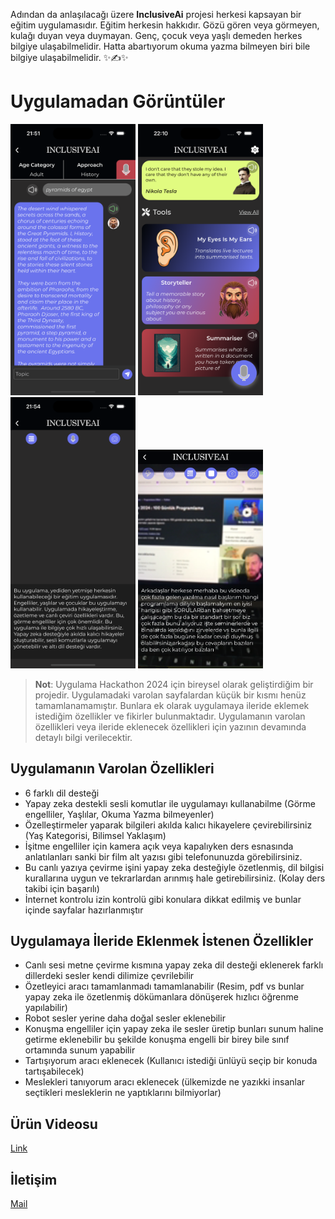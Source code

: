 Adından da anlaşılacağı üzere **InclusiveAi** projesi herkesi kapsayan bir eğitim uygulamasıdır. Eğitim herkesin hakkıdır. Gözü gören veya görmeyen, kulağı duyan veya duymayan. Genç, çocuk veya yaşlı demeden herkes bilgiye ulaşabilmelidir. Hatta abartıyorum okuma yazma bilmeyen biri bile bilgiye ulaşabilmelidir. ✨✍️✨

# Uygulamadan Görüntüler
<p>
  <img src="./assets/readme/storyteller.png" alt="Storyteller" width="200" />
  <img src="./assets/readme/home.png" alt="StorytellerScreen" width="200" />
  <img src="./assets/readme/myeyes.png" alt="StorytellerScreen" width="200" />
  <img src="./assets/readme/myeyes2.png" alt="StorytellerScreen" width="200" />
</p>


>**Not**: Uygulama Hackathon 2024 için bireysel olarak geliştirdiğim bir projedir. Uygulamadaki varolan sayfalardan küçük bir kısmı henüz tamamlanamamıştır. Bunlara ek olarak uygulamaya ileride eklemek istediğim özellikler ve fikirler bulunmaktadır. Uygulamanın varolan özellikleri veya ileride eklenecek özellikleri için yazının devamında detaylı bilgi verilecektir.

## Uygulamanın Varolan Özellikleri

* 6 farklı dil desteği
* Yapay zeka destekli sesli komutlar ile uygulamayı kullanabilme (Görme engelliler, Yaşlılar, Okuma Yazma bilmeyenler)
* Özelleştirmeler yaparak bilgileri akılda kalıcı hikayelere çevirebilirsiniz (Yaş Kategorisi, Bilimsel Yaklaşım)
* İşitme engelliler için kamera açık veya kapalıyken ders esnasında anlatılanları sanki bir film alt yazısı gibi telefonunuzda görebilirsiniz. 
* Bu canlı yazıya çevirme işini yapay zeka desteğiyle özetlenmiş, dil bilgisi kurallarına uygun ve tekrarlardan arınmış hale getirebilirsiniz. (Kolay ders takibi için başarılı)
* İnternet kontrolu izin kontrolü gibi konulara dikkat edilmiş ve bunlar içinde sayfalar hazırlanmıştır

## Uygulamaya İleride Eklenmek İstenen Özellikler
* Canlı sesi metne çevirme kısmına yapay zeka dil desteği eklenerek farklı dillerdeki sesler kendi dilimize çevrilebilir
* Özetleyici aracı tamamlanmadı tamamlanabilir (Resim, pdf vs bunlar yapay zeka ile özetlenmiş dökümanlara dönüşerek hızlıcı öğrenme yapılabilir)
* Robot sesler yerine daha doğal sesler eklenebilir
* Konuşma engelliler için yapay zeka ile sesler üretip bunları sunum haline getirme eklenebilir bu şekilde konuşma engelli bir birey bile sınıf ortamında sunum yapabilir
* Tartışıyorum aracı eklenecek (Kullanıcı istediği ünlüyü seçip bir konuda tartışabilecek)
* Meslekleri tanıyorum aracı eklenecek (ülkemizde ne yazıkki insanlar seçtikleri mesleklerin ne yaptıklarını bilmiyorlar)


## Ürün Videosu
[Link](https://www.youtube.com/watch?v=R3eTxk_8sdQ)


## İletişim
[Mail](oguzhantorunoglu7@gmail.com)